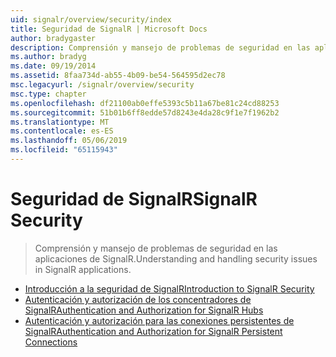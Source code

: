 ```yaml
---
uid: signalr/overview/security/index
title: Seguridad de SignalR | Microsoft Docs
author: bradygaster
description: Comprensión y mansejo de problemas de seguridad en las aplicaciones de SignalR.
ms.author: bradyg
ms.date: 09/19/2014
ms.assetid: 8faa734d-ab55-4b09-be54-564595d2ec78
msc.legacyurl: /signalr/overview/security
msc.type: chapter
ms.openlocfilehash: df21100ab0effe5393c5b11a67be81c24cd88253
ms.sourcegitcommit: 51b01b6ff8edde57d8243e4da28c9f1e7f1962b2
ms.translationtype: MT
ms.contentlocale: es-ES
ms.lasthandoff: 05/06/2019
ms.locfileid: "65115943"
---
```

# <a name="signalr-security"></a><span data-ttu-id="0f410-103">Seguridad de SignalR</span><span class="sxs-lookup"><span data-stu-id="0f410-103">SignalR Security</span></span>

> <span data-ttu-id="0f410-104">Comprensión y mansejo de problemas de seguridad en las aplicaciones de SignalR.</span><span class="sxs-lookup"><span data-stu-id="0f410-104">Understanding and handling security issues in SignalR applications.</span></span>

- [<span data-ttu-id="0f410-105">Introducción a la seguridad de SignalR</span><span class="sxs-lookup"><span data-stu-id="0f410-105">Introduction to SignalR Security</span></span>](introduction-to-security.md)
- [<span data-ttu-id="0f410-106">Autenticación y autorización de los concentradores de SignalR</span><span class="sxs-lookup"><span data-stu-id="0f410-106">Authentication and Authorization for SignalR Hubs</span></span>](hub-authorization.md)
- [<span data-ttu-id="0f410-107">Autenticación y autorización para las conexiones persistentes de SignalR</span><span class="sxs-lookup"><span data-stu-id="0f410-107">Authentication and Authorization for SignalR Persistent Connections</span></span>](persistent-connection-authorization.md)
